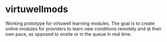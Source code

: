 # virtuwellmods
Working prototype for virtuwell learning modules. The goal is to create online modules for providers to learn new conditions remotely and at their own pace, as opposed to onsite or in the queue in real time. 
